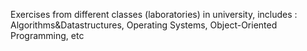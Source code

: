 Exercises from different classes (laboratories) in university, includes : Algorithms&Datastructures, Operating Systems, Object-Oriented Programming, etc
